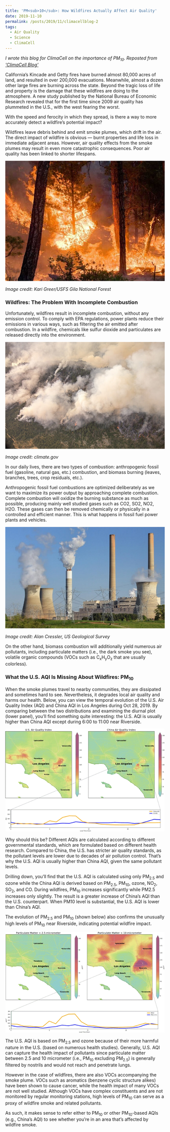 ```yaml
---
title: 'PM<sub>10</sub>: How Wildfires Actually Affect Air Quality'
date: 2019-11-10
permalink: /posts/2019/11/climacellblog-2
tags:
  - Air Quality
  - Science
  - ClimaCell
---
```

*I wrote this blog for ClimaCell on the importance of PM<sub>10</sub>. Reposted from ['ClimaCell Blog'](https://www.climacell.co/blog/pm10-how-wildfires-actually-affect-air-quality/)*

California’s Kincade and Getty fires have burned almost 80,000 acres of land, and resulted in over 200,000 evacuations. Meanwhile, almost a dozen other large fires are burning across the state. Beyond the tragic loss of life and property is the damage that these wildfires are doing to the atmosphere. A new study published by the National Bureau of Economic Research revealed that for the first time since 2009 air quality has plummeted in the U.S., with the west fearing the worst.  

With the speed and ferocity in which they spread, is there a way to more accurately detect a wildfire’s potential impact?

Wildfires leave debris behind and emit smoke plumes, which drift in the air. The direct impact of wildfire is obvious — burnt properties and life loss in immediate adjacent areas. However, air quality effects from the smoke plumes may result in even more catastrophic consequences. Poor air quality has been linked to shorter lifespans.

![alt text](/files/posts/20191110/wildfires-2.jpg "Wildfire")

*Image credit: Kari Greer/USFS Gila National Forest*

### Wildfires: The Problem With Incomplete Combustion
Unfortunately, wildfires result in incomplete combustion, without any emission control. To comply with EPA regulations, power plants reduce their emissions in various ways, such as filtering the air emitted after combustion. In a wildfire, chemicals like sulfur dioxide and particulates are released directly into the environment.

![alt text](/files/posts/20191110/wildfires-3.jpg "Smoke")

*Image credit: climate.gov*

In our daily lives, there are two types of combustion: anthropogenic fossil fuel (gasoline, natural gas, etc.) combustion, and biomass burning (leaves, branches, trees, crop residuals, etc.). 

Anthropogenic fossil fuel combustions are optimized deliberately as we want to maximize its power output by approaching complete combustion. Complete combustion will oxidize the burning substance as much as possible, producing mainly well studied gases such as CO2, SO2, NO2, H2O. These gases can then be removed chemically or physically in a controlled and efficient manner. This is what happens in fossil fuel power plants and vehicles. 

![alt text](/files/posts/20191110/wildfires-4.jpg "Plants")

*Image credit: Alan Cressler, US Geological Survey*

On the other hand, biomass combustion will additionally yield numerous air pollutants, including particulate matters (i.e., the dark smoke you see), volatile organic compounds (VOCs such as C<sub>x</sub>H<sub>y</sub>O<sub>z</sub> that are usually colorless).  

### What the U.S. AQI Is Missing About Wildfires: PM<sub>10</sub>

When the smoke plumes travel to nearby communities, they are dissipated and sometimes hard to see. Nevertheless, it degrades local air quality and harms our health. Below, you can view the temporal evolution of the U.S. Air Quality Index (AQI) and China AQI in Los Angeles during Oct 28, 2019. By comparing between the two distributions and examining the diurnal plot (lower panel), you’ll find something quite interesting: the U.S. AQI is usually higher than China AQI except during 6:00 to 11:00 near Riverside. 

![alt text](/files/posts/20191110/wildfires-1.gif "Diurnal Cycle 1")

Why should this be? Different AQIs are calculated according to different governmental standards, which are formulated based on different health research. Compared to China, the U.S. has stricter air quality standards, as the pollutant levels are lower due to decades of air pollution control. That’s why the U.S. AQI is usually higher than China AQI, given the same pollutant levels.

Drilling down, you’ll find that the U.S. AQI is calculated using only PM<sub>2.5</sub> and ozone while the China AQI is derived based on PM<sub>2.5</sub>, PM<sub>10</sub>, ozone, NO<sub>2</sub>, SO<sub>2</sub>, and CO. During wildfires, PM<sub>10</sub> increases significantly while PM2.5 increases only slightly. The result is a greater increase of China’s AQI than the U.S. counterpart. When PM10 level is substantial, the U.S. AQI is lower than China’s AQI. 

The evolution of PM<sub>2.5</sub> and PM<sub>10</sub> (shown below) also confirms the unusually high levels of PM<sub>10</sub> near Riverside, indicating potential wildfire impact.

![alt text](/files/posts/20191110/wildfires-2.gif "Diurnal Cycle 2")

The U.S. AQI is based on PM<sub>2.5</sub> and ozone because of their more harmful nature in the U.S. (based on numerous health studies). Generally, U.S. AQI can capture the health impact of pollutants since particulate matter between 2.5 and 10 micrometer (i.e., PM<sub>10</sub> excluding PM<sub>2.5</sub>) is generally filtered by nostrils and would not reach and penetrate lungs. 

However in the case of wildfires, there are also VOCs accompanying the smoke plume. VOCs such as aromatics (benzene cyclic structure alikes) have been shown to cause cancer, while the health impact of many VOCs are not well studied. Although VOCs have complex constituents and are not monitored by regular monitoring stations, high levels of PM<sub>10</sub> can serve as a proxy of wildfire smoke and related pollutants. 

As such, it makes sense to refer either to PM<sub>10</sub> or other PM<sub>10</sub>-based AQIs (e.g., China’s AQI) to see whether you’re in an area that’s affected by wildfire smoke. 